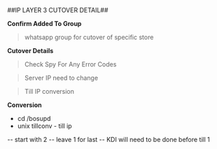 ##IP LAYER 3 CUTOVER DETAIL##

**Confirm Added To Group**
> whatsapp group for cutover of specific store  

**Cutover Details**

> Check Spy For Any Error Codes

> Server IP need to change

> Till IP conversion

**Conversion**

 - cd /bosupd
 - unix tillconv - till ip

 -- start with 2
 -- leave 1 for last
 -- KDI will need to be done before till 1
